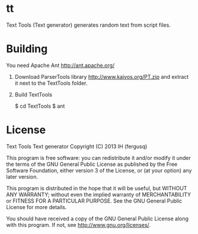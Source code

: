 tt
==

Text Tools (Text generator) generates random text from script files.

Building
========

You need Apache Ant <http://ant.apache.org/>

1. Download ParserTools library <http://www.kaivos.org/PT.zip> and extract it next to the TextTools folder.

2. Build TextTools

	$ cd TextTools
	$ ant
	
License
=======

Text Tools Text generator
Copyright (C) 2013 IH (fergusq)

This program is free software: you can redistribute it and/or modify
it under the terms of the GNU General Public License as published by
the Free Software Foundation, either version 3 of the License, or
(at your option) any later version.

This program is distributed in the hope that it will be useful,
but WITHOUT ANY WARRANTY; without even the implied warranty of
MERCHANTABILITY or FITNESS FOR A PARTICULAR PURPOSE.  See the
GNU General Public License for more details.

You should have received a copy of the GNU General Public License
along with this program.  If not, see <http://www.gnu.org/licenses/>.
